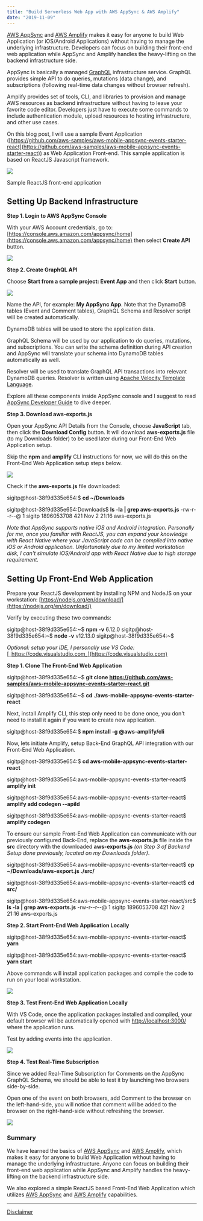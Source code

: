 ```yaml
---
title: "Build Serverless Web App with AWS AppSync & AWS Amplify"
date: "2019-11-09"
---
```


[AWS AppSync](https://aws.amazon.com/appsync/) and [AWS Amplify](https://aws.amazon.com/amplify/) makes it easy for anyone to build Web Application (or iOS/Android Applications) without having to manage the underlying infrastructure. Developers can focus on building their front-end web application while AppSync and Amplify handles the heavy-lifting on the backend infrastructure side.

AppSync is basically a managed [GraphQL](https://graphql.org) infrastructure service. GraphQL provides simple API to do queries, mutations (data change), and subscriptions (following real-time data changes without browser refresh).

Amplify provides set of tools, CLI, and libraries to provision and manage AWS resources as backend infrastructure without having to leave your favorite code editor. Developers just have to execute some commands to include authentication module, upload resources to hosting infrastructure, and other use cases.

On this blog post, I will use a sample Event Application ([https://github.com/aws-samples/aws-mobile-appsync-events-starter-react](https://github.com/aws-samples/aws-mobile-appsync-events-starter-react)) as Web Application Front-end. This sample application is based on ReactJS Javascript framework.

![](images/AllEvents.png)

Sample ReactJS front-end application

## Setting Up Backend Infrastructure

**Step 1. Login to AWS AppSync Console**

With your AWS Account credentials, go to: [https://console.aws.amazon.com/appsync/home](https://console.aws.amazon.com/appsync/home) then select **Create API** button.

![](images/Screen-Shot-2019-11-09-at-8.19.03-PM-1024x216.png)

**Step 2. Create GraphQL API**

Choose **Start from a sample project: Event App** and then click **Start** button.

![](images/Screen-Shot-2019-11-09-at-8.19.22-PM-1024x592.png)

Name the API, for example: **My AppSync App**. Note that the DynamoDB tables (Event and Comment tables), GraphQL Schema and Resolver script will be created automatically.

DynamoDB tables will be used to store the application data.

GraphQL Schema will be used by our application to do queries, mutations, and subscriptions. You can write the schema definition during API creation and AppSync will translate your schema into DynamoDB tables automatically as well.

Resolver will be used to translate GraphQL API transactions into relevant DynamoDB queries. Resolver is written using [Apache Velocity Template Language](https://velocity.apache.org/engine/2.0/vtl-reference.html).

Explore all these components inside AppSync console and I suggest to read [AppSync Developer Guide](https://docs.aws.amazon.com/appsync/latest/devguide/welcome.html) to dive deeper.

**Step 3. Download aws-exports.js**

Open your AppSync API Details from the Console, choose **JavaScript** tab, then click the **Download Config** button. It will download **aws-exports.js** file (to my Downloads folder) to be used later during our Front-End Web Application setup.

Skip the **npm** and **amplify** CLI instructions for now, we will do this on the Front-End Web Application setup steps below.

![](images/Screen-Shot-2019-11-09-at-8.40.32-PM-1024x509.png)

Check if the **aws-exports.js** file downloaded:

sigitp@host-38f9d335e654:$ **cd ~/Downloads**

sigitp@host-38f9d335e654:Downloads$ **ls -la | grep aws-exports.js**
-rw-r--r--@  1 sigitp  1896053708   421 Nov  2 21:16 aws-exports.js

_Note that AppSync supports native iOS and Android integration. Personally for me, once you familiar with ReactJS, you can expand your knowledge with React Native where your JavaScript code can be compiled into native iOS or Android application. Unfortunately due to my limited workstation disk, I can't simulate iOS/Android app with React Native due to high storage requirement._

## Setting Up Front-End Web Application

Prepare your ReactJS development by installing NPM and NodeJS on your workstation: [https://nodejs.org/en/download/](https://nodejs.org/en/download/)

Verify by executing these two commands:

sigitp@host-38f9d335e654:~$ **npm -v**
6.12.0
sigitp@host-38f9d335e654:~$ **node -v**
v12.13.0
sigitp@host-38f9d335e654:~$ 

_Optional: setup your IDE, I personally use VS Code:_ [_https://code.visualstudio.com_](https://code.visualstudio.com)

**Step 1. Clone The Front-End Web Application**

sigitp@host-38f9d335e654:~$ **git clone https://github.com/aws-samples/aws-mobile-appsync-events-starter-react.git**

sigitp@host-38f9d335e654:~$ **cd ./aws-mobile-appsync-events-starter-react**

Next, install Amplify CLI, this step only need to be done once, you don't need to install it again if you want to create new application.

sigitp@host-38f9d335e654:$ **npm install -g @aws-amplify/cli**

Now, lets initiate Amplify, setup Back-End GraphQL API integration with our Front-End Web Application.

sigitp@host-38f9d335e654:$ **cd aws-mobile-appsync-events-starter-react**

sigitp@host-38f9d335e654:aws-mobile-appsync-events-starter-react$ **amplify init**

sigitp@host-38f9d335e654:aws-mobile-appsync-events-starter-react$ **amplify add codegen --apiId <yourapihashkeys>**

sigitp@host-38f9d335e654:aws-mobile-appsync-events-starter-react$ **amplify codegen**

To ensure our sample Front-End Web Application can communicate with our previously configured Back-End, replace the **aws-exports.js** file inside the **src** directory with the downloaded **aws-exports.js** _(on Step 3 of Backend Setup done previously, located on my Downloads folder)_.

sigitp@host-38f9d335e654:aws-mobile-appsync-events-starter-react$ **cp ~/Downloads/aws-export.js ./src/**

sigitp@host-38f9d335e654:aws-mobile-appsync-events-starter-react$ **cd src/**

sigitp@host-38f9d335e654:aws-mobile-appsync-events-starter-react/src$ **ls -la | grep aws-exports.js**
-rw-r--r--@  1 sigitp  1896053708   421 Nov  2 21:16 aws-exports.js

**Step 2. Start Front-End Web Application Locally**

sigitp@host-38f9d335e654:aws-mobile-appsync-events-starter-react$ **yarn**

sigitp@host-38f9d335e654:aws-mobile-appsync-events-starter-react$ **yarn start**

Above commands will install application packages and compile the code to run on your local workstation.

![](images/Screen-Shot-2019-11-09-at-7.17.28-PM-1024x640.png)

**Step 3. Test Front-End Web Application Locally**

With VS Code, once the application packages installed and compiled, your default browser will be automatically opened with [http://localhost:3000/](http://localhost:3000/) where the application runs.

Test by adding events into the application.

![](images/Screen-Shot-2019-11-09-at-7.32.28-PM-1024x640.png)

**Step 4. Test Real-Time Subscription**

Since we added Real-Time Subscription for Comments on the AppSync GraphQL Schema, we should be able to test it by launching two browsers side-by-side.

Open one of the event on both browsers, add Comment to the browser on the left-hand-side, you will notice that comment will be added to the browser on the right-hand-side without refreshing the browser.

![](images/Screen-Shot-2019-11-09-at-7.36.16-PM-1024x640.png)

### Summary

We have learned the basics of [AWS AppSync](https://aws.amazon.com/appsync/) and [AWS Amplify](https://aws.amazon.com/amplify/), which makes it easy for anyone to build Web Application without having to manage the underlying infrastructure. Anyone can focus on building their front-end web application while AppSync and Amplify handles the heavy-lifting on the backend infrastructure side.

We also explored a simple ReactJS based Front-End Web Application which utilizes [AWS AppSync](https://aws.amazon.com/appsync/) and [AWS Amplify](https://aws.amazon.com/amplify/) capabilities.

* * *

[Disclaimer](https://www.sigit.cloud/disclaimer/)
